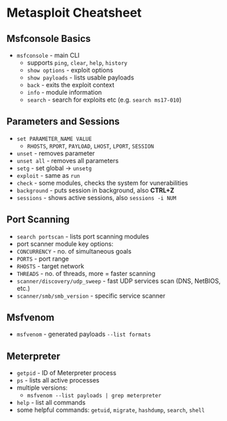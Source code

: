# Metasploit Cheatsheet

## Msfconsole Basics
- `msfconsole` - main CLI
	- supports `ping`, `clear`, `help`, `history`
	- `show options` - exploit options
	- `show payloads` - lists usable payloads
	- `back` - exits the exploit context
	- `info` - module information
	- `search` - search for exploits etc (e.g. `search ms17-010`)

## Parameters and Sessions
- `set PARAMETER_NAME VALUE`
	- `RHOSTS`, `RPORT`, `PAYLOAD`, `LHOST`, `LPORT`, `SESSION`
- `unset` - removes parameter
- `unset all` - removes all parameters
- `setg` - set global -> `unsetg`
- `exploit` - same as `run`
- `check` - some modules, checks the system for vunerabilities
- `background` - puts session in background, also **CTRL+Z**
- `sessions` - shows active sessions, also `sessions -i NUM`

## Port Scanning
- `search portscan` - lists port scanning modules
- port scanner module key options:
 - `CONCURRENCY` - no. of simultaneous goals
 - `PORTS` - port range
 - `RHOSTS` - target network
 - `THREADS` - no. of threads, more = faster scanning
- `scanner/discovery/udp_sweep` - fast UDP services scan (DNS, NetBIOS, etc.)
- `scanner/smb/smb_version` - specific service scanner

## Msfvenom
- `msfvenom` - generated payloads
	`--list formats`

## Meterpreter
- `getpid` - ID of Meterpreter process 
- `ps` - lists all active processes
- multiple versions:
	- `msfvenom --list payloads | grep meterpreter`
- `help` - list all commands
- some helpful commands: `getuid`, `migrate`, `hashdump`, `search`, `shell`